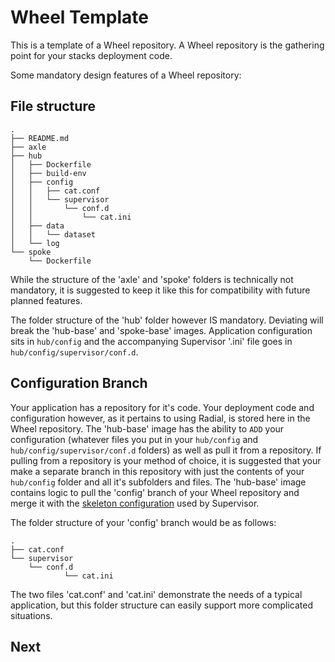 # Wheel Template

This is a template of a Wheel repository. A Wheel repository is the gathering
point for your stacks deployment code.

Some mandatory design features of a Wheel repository:

## File structure

```
.
├── README.md
├── axle
├── hub
│   ├── Dockerfile
│   ├── build-env
│   ├── config
│   │   ├── cat.conf
│   │   └── supervisor
│   │       └── conf.d
│   │           └── cat.ini
│   ├── data
│   │   └── dataset
│   └── log
└── spoke
    └── Dockerfile
```

While the structure of the 'axle' and 'spoke' folders is technically not
mandatory, it is suggested to keep it like this for compatibility with future
planned features. 

The folder structure of the 'hub' folder however IS mandatory. Deviating will
break the 'hub-base' and 'spoke-base' images. Application configuration sits in
`hub/config` and the accompanying Supervisor '.ini' file goes in
`hub/config/supervisor/conf.d`.

## Configuration Branch

Your application has a repository for it's code. Your deployment code and
configuration however, as it pertains to using Radial, is stored here in the
Wheel repository. The 'hub-base' image has the ability to `ADD` your
configuration (whatever files you put in your `hub/config` and
`hub/config/supervisor/conf.d` folders) as well as pull it from a repository. If
pulling from a repository is your method of choice, it is suggested that your
make a separate branch in this repository with just the contents of your
`hub/config` folder and all it's subfolders and files. The 'hub-base' image
contains logic to pull the 'config' branch of your Wheel repository and merge it
with the [skeleton configuration][config-supervisor] used by Supervisor.

The folder structure of your 'config' branch would be as follows:

```
.
├── cat.conf
└── supervisor
    └── conf.d
            └── cat.ini
```
The two files 'cat.conf' and 'cat.ini' demonstrate the needs of a typical
application, but this folder structure can easily support more complicated
situations.

[config-supervisor]: https://github.com/radial/config-supervisor

## Next

